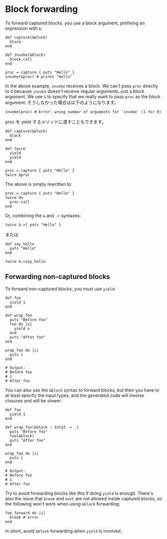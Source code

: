 # Block forwarding

To forward captured blocks, you use a block argument, prefixing an expression with `&`:

```crystal
def capture(&block)
  block
end

def invoke(&block)
  block.call
end

proc = capture { puts "Hello" }
invoke(&proc) # prints "Hello"
```

In the above example, `invoke` receives a block. We can't pass `proc` directly to it because `invoke` doesn't receive regular arguments, just a block argument. We use `&` to specify that we really want to pass `proc` as the block argument. そうしなかった場合は以下のようになります。

```crystal
invoke(proc) # Error: wrong number of arguments for 'invoke' (1 for 0)
```

proc を yield するメソッドに渡すこともできます。

```crystal
def capture(&block)
  block
end

def twice
  yield
  yield
end

proc = capture { puts "Hello" }
twice &proc
```

The above is simply rewritten to:

```crystal
proc = capture { puts "Hello" }
twice do
  proc.call
end
```

Or, combining the `&` and `->` syntaxes:

```crystal
twice &->{ puts "Hello" }
```

または

```crystal
def say_hello
  puts "Hello"
end

twice &->say_hello
```

## Forwarding non-captured blocks

To forward non-captured blocks, you must use `yield`:

```crystal
def foo
  yield 1
end

def wrap_foo
  puts "Before foo"
  foo do |x|
    yield x
  end
  puts "After foo"
end

wrap_foo do |i|
  puts i
end

# Output:
# Before foo
# 1
# After foo
```

You can also use the `&block` syntax to forward blocks, but then you have to at least specify the input types, and the generated code will involve closures and will be slower:

```crystal
def foo
  yield 1
end

def wrap_foo(&block : Int32 -> _)
  puts "Before foo"
  foo(&block)
  puts "After foo"
end

wrap_foo do |i|
  puts i
end

# Output:
# Before foo
# 1
# After foo
```

Try to avoid forwarding blocks like this if doing `yield` is enough. There's also the issue that `break` and `next` are not allowed inside captured blocks, so the following won't work when using `&block` forwarding:

```crystal
foo_forward do |i|
  break # error
end
```

In short, avoid `&block` forwarding when `yield` is involved.
